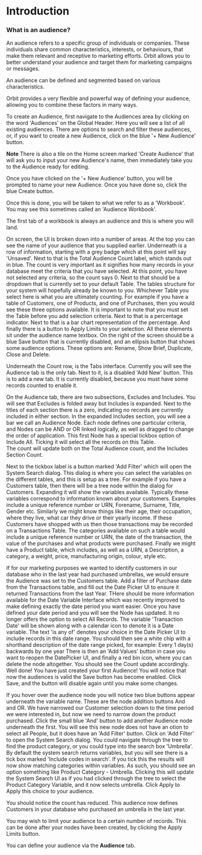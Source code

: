 # Introduction

### What is an audience?

An audience refers to a specific group of individuals or companies. These individuals share common characteristics, interests, or behaviours, that make them relevant and receptive to marketing efforts. Orbit allows you to better understand your audience and target them for marketing campaigns or messages.

An audience can be defined and segmented based on various characteristics.


Orbit provides a very flexible and powerful way of defining your audience, allowing you to combine these factors in many ways. 

To create an Audience, first navigate to the Audiences area by clicking on the word 'Audiences' on the Global Header.
Here you will see a list of all existing audiences.
There are options to search and filter these audiences, or, if you want to create a new Audience, click on the blue '+ New Audience' button.

**Note** There is also a tile on the Home screen marked 'Create Audience' that will ask you to input your new Audience's name, then immediately take you to the Audience ready for editing.

Once you have clicked on the '+ New Audience' button, you will be prompted to name your new Audience.  Once you have done so, click the blue Create button. 

Once this is done, you will be taken to what we refer to as a 'Workbook'.  You may see this sometimes called an 'Audience Workbook'.

The first tab of a workbook is always an audience and this is where you will land.

On screen, the UI is broken down into a number of areas.
At the top you can see the name of your audience that you supplied earlier.
Underneath is a row of information, starting with a grey badge which at this point will say 'Unsaved'.
Next to that is the Total Audience Count label, which stands out in blue.
The count is very important as it signifies how many records in your database meet the criteria that you have selected.
At this point, you have not selected any criteria, so the count says 0.
Next to that should be a dropdown that is currently set to your default Table.
The tables structure for your system will hopefully already be known to you.   Whichever Table you select here is what you are ultimately counting.
For example if you have a table of Customers, one of Products, and one of Purchases, then you would see these three options available.
It is important to note that you must set the Table before you add selection criteria.
Next to that is a percentage indicator.
Next to that is a bar chart representation of the percentage.
And finally there is a button to Apply Limits to your selection.
All these elements sit under the audience name textbox.
On the right of the screen should be a blue Save button that is currently disabled, and an ellipsis button that shows some audience options.
These options are: Rename, Show Brief, Duplicate, Close and Delete.

Underneath the Count row, is the Tabs interface.  Currently you will see the Audience tab is the only tab.  Next to it, is a disabled 'Add New' button.
This is to add a new tab.  It is currently disabled, because you must have some records counted to enable it.

On the Audience tab, there are two subsections, Excludes and Includes.  You will see that Excludes is folded away but Includes is expanded.
Next to the titles of each section there is a zero, indicating no records are currently included in either section.
In the expanded Includes section, you will see a bar we call an Audience Node.
Each node defines one particular criteria, and Nodes can be AND or OR linked logically, as well as dragged to change the order of application.
This first Node has a special tickbox option of Include All.  Ticking it will select all the records on this Table.  
The count will update both on the Total Audience count, and the Includes Section Count.

Next to the tickbox label is a button marked 'Add Filter' which will open the System Search dialog.
This dialog is where you can select the variables on the different tables, and this is setup as a tree.
For example if you have a Customers table, then there will be a tree node within the dialog for Customers.
Expanding it will show the variables available.  Typically these variables correspond to information known about your customers.
Examples include a unique reference number or URN, Forename, Surname, Title, Gender etc.
Similarly we might know things like their age, their occupation, where they live, what car they drive or their yearly income.
If these Customers have shopped with us then those transactions may be recorded on a Transactions Table.
The categories available on such a table would include a unique reference number or URN, the date of the transaction, the value of the purchases and what products were purchased.
Finally we might have a Product table, which includes, as well as a URN, a Description, a category, a weight, price, manufacturing origin, colour, style etc.

If for our marketing purposes we wanted to identify customers in our database who in the last year had purchased umbrellas,
we would ensure the Audience was set to the Customers table.
Add a filter of Purchase date from the Transactions table, and fill out the Date Picker UI to ensure it returned Transactions from the last Year.
THere should be more information available for the Date Variable Interface which was recently improved to make defining exactly the date period you want easier.
Once you have defined your date period and you will see the Node has updated.
It no longer offers the option to select All Records.
The variable 'Transaction Date' will be shown along with a calendar icon to denote it is a Date variable.
The text 'is any of' denotes your choice in the Date Picker UI to include records in this date range.
You should then see a white chip with a shorthand description of the date range picked, for example:
Every 1 day(s) backwards by one year
There is then an 'Add Values' button in case you want to reopen the DatePicker UI, and finally a red bin icon, where you can delete the node altogether.
You should see the Count update accordingly.
Well done!  You have just created your first Audience!  You will notice that now the audiences is valid the Save button has become enabled.
Click Save, and the button will disable again until you make some changes.

If you hover over the audience node you will notice two blue buttons appear underneath the variable name.
These are the node addition buttons And and OR.
We have narrowed our Customer selection down to the time period we were interested in, but now we need to narrow down the product purchased.
Click the small blue 'And' button to add another Audience node underneath the first.
You will see this new node does not have an otion to select all People, but it does have an 'Add Filter' button.
Click on 'Add Filter' to open the System Search dialog.
You could navigate through the tree to find the product category, or you could type into the search box 'Umbrella'.
By default the system search returns variables, but you will see there is a tick box marked 'Include codes in search'.
If you tick this the results will now show matching categories within variables.
As such, you should see an option something like Product Category - Umbrella.
Clicking this will update the System Search UI as if you had clicked through the tree to select the Product Category Variable,
and it now selects umbrella.  Click Apply to Apply this choice to your audience.

You should notice the count has reduced.  This audience now defines Customers in your database who purchased an umbrella in the last year.

You may wish to limit your audience to a certain number of records.  This can be done after your nodes have been created, by clicking the Apply Limits button.












You can define your audience via the **Audience** tab.



